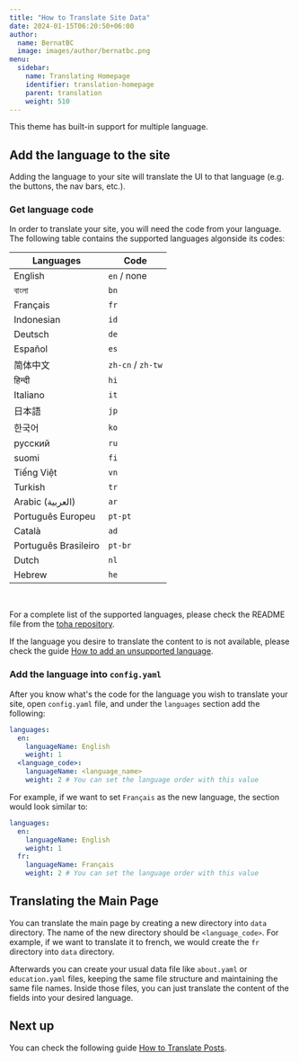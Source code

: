 ```yaml
---
title: "How to Translate Site Data"
date: 2024-01-15T06:20:50+06:00
author:
  name: BernatBC
  image: images/author/bernatbc.png
menu:
  sidebar:
    name: Translating Homepage
    identifier: translation-homepage
    parent: translation
    weight: 510
---
```


This theme has built-in support for multiple language.

## Add the language to the site

Adding the language to your site will translate the UI to that language (e.g. the buttons, the nav bars, etc.).

### Get language code

In order to translate your site, you will need the code from your language. The following table contains the supported languages algonside its codes:

| Languages            | Code              |
|----------------------|-------------------|
| English              | `en` / none       |
| বাংলা                 | `bn`              |
| Français             | `fr`              |
| Indonesian           | `id`              |
| Deutsch              | `de`              |
| Español              | `es`              |
| 简体中文              | `zh-cn` / `zh-tw` |
| हिन्दी                  | `hi`              |
| Italiano             | `it`              |
| 日本語                | `jp`              |
| 한국어                | `ko`              |
| русский              | `ru`              |
| suomi                | `fi`              |
| Tiếng Việt           | `vn`              |
| Turkish              | `tr`              |
| Arabic (العربية)        | `ar`              |
| Português Europeu    | `pt-pt`           |
| Català               | `ad`              |
| Português Brasileiro | `pt-br`           |
| Dutch                | `nl`              |
| Hebrew               | `he`              |

</br>

For a complete list of the supported languages, please check the README file from the [toha repository](https://github.com/hugo-toha/toha).

If the language you desire to translate the content to is not available, please check the guide [How to add an unsupported language](/posts/translation/new-language/).

### Add the language into `config.yaml`

After you know what's the code for the language you wish to translate your site, open `config.yaml` file, and under the `languages` section add the following:

```yaml
languages:
  en:
    languageName: English
    weight: 1
  <language_code>:
    languageName: <language_name>
    weight: 2 # You can set the language order with this value

```

For example, if we want to set `Français` as the new language, the section would look similar to:

```yaml
languages:
  en:
    languageName: English
    weight: 1
  fr:
    languageName: Français
    weight: 2 # You can set the language order with this value

```

## Translating the Main Page

You can translate the main page by creating a new directory into `data` directory. The name of the new directory should be `<language_code>`. For example, if we want to translate it to french, we would create the `fr` directory into `data` directory.

Afterwards you can create your usual data file like `about.yaml` or `education.yaml` files, keeping the same file structure and maintaining the same file names. Inside those files, you can just translate the content of the fields into your desired language. 

## Next up

You can check the following guide [How to Translate Posts](/posts/translation/content/).